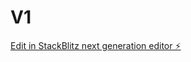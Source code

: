 # V1

[Edit in StackBlitz next generation editor ⚡️](https://stackblitz.com/~/github.com/brianh148/V1)